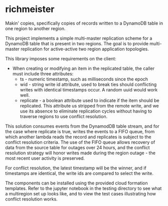 # richmeister

Makin' copies, specifically copies of records written to a DynamoDB table
in one region to another region.

This project implements a simple multi-master replication scheme for a DynamoDB
table that is present in two regions. The goal is to provide multi-master replication
for active-active two region application topologies.

This library imposes some requirements on the client:

* When creating or modifying an item in the replicated table, the caller must include three attributes:
    * ts - numeric timestamp, such as milliseconds since the epoch
    * wid - string write id attribute, used to break ties should conflicting writes with
    identical timestamps occur. A random uuid would work well.
    * replicate - a boolean attribute used to indicate if the item should be replicated. This attribute us stripped from the remote write, and we use its absence to eliminate replication cycles without having to traverse regions to use conflict resolution.

This solution consumes events from the DynamodDB table stream, and for the case where
replicate is true, writes the events to a FIFO queue, from which another lambda 
reads the record and replicates is subject to the conflict resolution criteria. The
use of the FIFO queue allows recovery of data from the source table for outages over
24 hours, and the conflict resolution strategy will honor writes made during the region
outage - the most recent user activity is preserved.

For conflict resolution, the latest timestamp will be the winner, and if timestamps are identical, the write ids are compared to select the write. 

The components can be installed using the provided cloud formation templates. Refer to the jupyter notebook in the testing directory to see what a multiregion set up looks like, and to view the test cases illustrating how conflict resolution works.